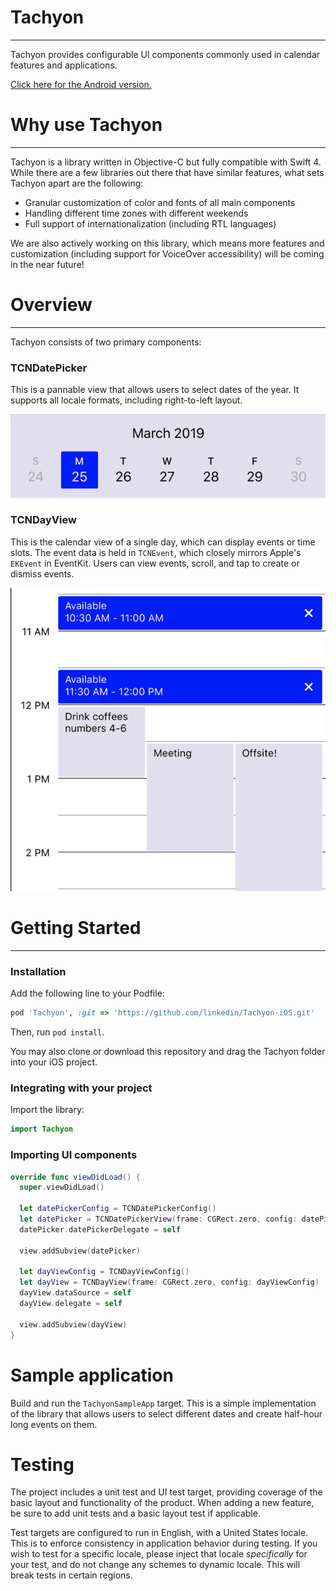# Tachyon
---
Tachyon provides configurable UI components commonly used in calendar features and applications.

[Click here for the Android version.](https://github.com/linkedin/Tachyon)

# Why use Tachyon
---
Tachyon is a library written in Objective-C but fully compatible with Swift 4. While there are a few libraries out there that have similar features, what sets Tachyon apart are the following:
- Granular customization of color and fonts of all main components
- Handling different time zones with different weekends
- Full support of internationalization (including RTL languages)

We are also actively working on this library, which means more features and customization (including support for VoiceOver accessibility) will be coming in the near future!

# Overview
---
Tachyon consists of two primary components:

### TCNDatePicker
This is a pannable view that allows users to select dates of the year. It supports all locale formats, including right-to-left layout.

![Date Picker](Resources/date_picker.png)

### TCNDayView
This is the calendar view of a single day, which can display events or time slots. The event data is held in `TCNEvent`, which closely mirrors Apple's `EKEvent` in EventKit. Users can view events, scroll, and tap to create or dismiss events.

![Day View](Resources/day_view.png)

# Getting Started
---
### Installation
Add the following line to your Podfile:
```Ruby
pod 'Tachyon', :git => 'https://github.com/linkedin/Tachyon-iOS.git'
```

Then, run `pod install`.

You may also clone or download this repository and drag the Tachyon folder into your iOS project.

### Integrating with your project
Import the library:
```swift
import Tachyon
```

### Importing UI components

```swift
override func viewDidLoad() {
  super.viewDidLoad()

  let datePickerConfig = TCNDatePickerConfig()
  let datePicker = TCNDatePickerView(frame: CGRect.zero, config: datePickerConfig)
  datePicker.datePickerDelegate = self

  view.addSubview(datePicker)

  let dayViewConfig = TCNDayViewConfig()
  let dayView = TCNDayView(frame: CGRect.zero, config: dayViewConfig)
  dayView.dataSource = self
  dayView.delegate = self

  view.addSubview(dayView)
}
```

# Sample application
Build and run the `TachyonSampleApp` target. This is a simple implementation of the library that allows users to select different dates and create half-hour long events on them.

# Testing
The project includes a unit test and UI test target, providing coverage of the basic layout and functionality of the product. When adding a new feature, be sure to add unit tests and a basic layout test if applicable.

Test targets are configured to run in English, with a United States locale. This is to enforce consistency in application behavior during testing. If you wish to test for a specific locale, please inject that locale *specifically* for your test, and do not change any schemes to dynamic locale. This will break tests in certain regions.
